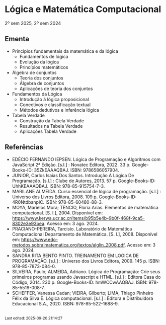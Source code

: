 # Lógica e Matemática Computacional

2º sem 2025, 2º sem 2024

## Ementa

- Princípios fundamentais da matemática e da lógica
    - Fundamentos de lógica
    - Evolução da lógica
    - Princípios matemáticos
- Álgebra de conjuntos
    - Teoria dos conjuntos
    - Álgebra de conjuntos
    - Aplicações de teoria dos conjuntos
- Fundamentos da Lógica
    - Introdução à lógica proposicional
    - Conectivos e classificação textual
    - Métodos dedutivos e inferência lógica
- Tabela Verdade
    - Construção da Tabela Verdade
    - Resultados na Tabela Verdade
    - Aplicações Tabela Verdade

## Referências

- EDÉCIO FERNANDO IEPSEN. Lógica de Programação e Algoritmos com JavaScript 2ª Edição. [s.l.] : Novatec Editora, 2022. 33 p. Google-Books-ID: 35ZkEAAAQBAJ. ISBN: 9786586057904.
- JUNIOR, Carlos Isaias Dos Santos. Introdução A Lógica De Programação. [s.l.] : Clube de Autores, 2013. 57 p. Google-Books-ID: UhhKEAAAQBAJ. ISBN: 978-85-915754-7-3.
- MARILANE ALMEIDA. Curso essencial de lógica de programação. [s.l.] : Universo dos Livros Editora, 2008. 109 p. Google-Books-ID: 4R0NtdbanpIC. ISBN: 978-85-60480-88-3.
- MOYA, Marielos Mora; TENCIO, Floria Arias. Elementos de matemática computacional. [S. l.], 2004. Disponível em: <https://www.kerwa.ucr.ac.cr/items/b95b5e4b-9b0f-468f-9ca5-8302e3e93bea>. Acesso em: 3 ago. 2024.
- PRACIANO-PEREIRA, Tarcisio. Laboratório de Matemática Computacional Departamento de Matemática. [S. l.], 2008. Disponível em: <https://www.edo-metodos.sobralmatematica.org/textos/alglin_2008.pdf>. Acesso em: 3 ago. 2024.
- SANDRA RITA BENTO PINTO. TREINAMENTO EM LOGICA DE PROGRAMAÇÃO. [s.l.] : Universo dos Livros Editora, 2009. 145 p.  ISBN: 978-85-7873-084-0.
- SILVEIRA, Paulo; ALMEIDA, Adriano. Lógica de Programação: Crie seus primeiros programas usando Javascript e HTML. [s.l.] : Editora Casa do Código, 2014. 230 p. Google-Books-ID: hmWCCwAAQBAJ. ISBN: 978-85-5519-008-7.
- SCHEFFER, Vanessa Cadan; VIEIRA, Gilberto; LIMA, Thiago Pinheiro Félix da Silva E. Lógica computacional. [s.l.] : Editora e Distribuidora Educacional S.A., 2020. ISBN: 978-85-522-1688-9.

<br><sub>Last edited: 2025-09-20 21:14:27</sub>
